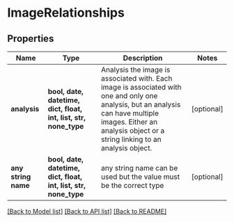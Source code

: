 # ImageRelationships


## Properties
Name | Type | Description | Notes
------------ | ------------- | ------------- | -------------
**analysis** | **bool, date, datetime, dict, float, int, list, str, none_type** | Analysis the image is associated with. Each image is associated with one and only one analysis, but an analysis can have multiple images. Either an analysis object or a string linking to an analysis object. | [optional] 
**any string name** | **bool, date, datetime, dict, float, int, list, str, none_type** | any string name can be used but the value must be the correct type | [optional]

[[Back to Model list]](../README.md#documentation-for-models) [[Back to API list]](../README.md#documentation-for-api-endpoints) [[Back to README]](../README.md)



